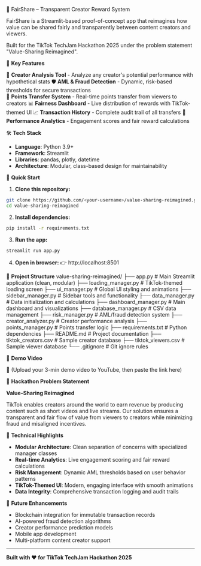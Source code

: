 🎉 FairShare – Transparent Creator Reward System

FairShare is a Streamlit-based proof-of-concept app that reimagines how value can be shared fairly and transparently between content creators and viewers.

Built for the TikTok TechJam Hackathon 2025 under the problem statement "Value-Sharing Reimagined".

🌟 **Key Features**

🌟 **Creator Analysis Tool** - Analyze any creator's potential performance with hypothetical stats
🛡️ **AML & Fraud Detection** - Dynamic, risk-based thresholds for secure transactions  
💫 **Points Transfer System** - Real-time points transfer from viewers to creators
📊 **Fairness Dashboard** - Live distribution of rewards with TikTok-themed UI
📈 **Transaction History** - Complete audit trail of all transfers
🎯 **Performance Analytics** - Engagement scores and fair reward calculations

🛠️ **Tech Stack**

- **Language**: Python 3.9+
- **Framework**: Streamlit
- **Libraries**: pandas, plotly, datetime
- **Architecture**: Modular, class-based design for maintainability

🚀 **Quick Start**

1. **Clone this repository:**
```bash
git clone https://github.com/<your-username>/value-sharing-reimagined.git
cd value-sharing-reimagined
```

2. **Install dependencies:**
```bash
pip install -r requirements.txt
```

3. **Run the app:**
```bash
streamlit run app.py
```

4. **Open in browser:**
👉 http://localhost:8501

📂 **Project Structure**
value-sharing-reimagined/
├── app.py                 # Main Streamlit application (clean, modular)
├── loading_manager.py     # TikTok-themed loading screen
├── ui_manager.py          # Global UI styling and animations
├── sidebar_manager.py     # Sidebar tools and functionality
├── data_manager.py        # Data initialization and calculations
├── dashboard_manager.py   # Main dashboard and visualizations
├── database_manager.py    # CSV data management
├── risk_manager.py        # AML/fraud detection system
├── creator_analyzer.py    # Creator performance analysis
├── points_manager.py      # Points transfer logic
├── requirements.txt       # Python dependencies
├── README.md              # Project documentation
├── tiktok_creators.csv   # Sample creator database
├── tiktok_viewers.csv    # Sample viewer database
└── .gitignore            # Git ignore rules

🎥 **Demo Video**

📌 (Upload your 3-min demo video to YouTube, then paste the link here)

📜 **Hackathon Problem Statement**

**Value-Sharing Reimagined**

TikTok enables creators around the world to earn revenue by producing content such as short videos and live streams. Our solution ensures a transparent and fair flow of value from viewers to creators while minimizing fraud and misaligned incentives.

🔧 **Technical Highlights**

- **Modular Architecture**: Clean separation of concerns with specialized manager classes
- **Real-time Analytics**: Live engagement scoring and fair reward calculations
- **Risk Management**: Dynamic AML thresholds based on user behavior patterns
- **TikTok-Themed UI**: Modern, engaging interface with smooth animations
- **Data Integrity**: Comprehensive transaction logging and audit trails

🎯 **Future Enhancements**

- Blockchain integration for immutable transaction records
- AI-powered fraud detection algorithms
- Creator performance prediction models
- Mobile app development
- Multi-platform content creator support

---

**Built with ❤️ for TikTok TechJam Hackathon 2025**
